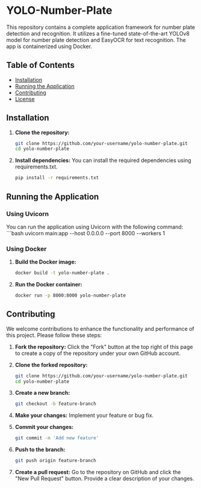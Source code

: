 # YOLO-Number-Plate

This repository contains a complete application framework for number plate detection and recognition. It utilizes a fine-tuned state-of-the-art YOLOv8 model for number plate detection and EasyOCR for text recognition. The app is containerized using Docker.

## Table of Contents

- [Installation](#installation)
- [Running the Application](#running-the-application)
- [Contributing](#contributing)
- [License](#license)

## Installation

1. **Clone the repository:**
   ```bash
   git clone https://github.com/your-username/yolo-number-plate.git
   cd yolo-number-plate
2. **Install dependencies:**
You can install the required dependencies using requirements.txt.
   ```bash
   pip install -r requirements.txt

## Running the Application

### Using Uvicorn

You can run the application using Uvicorn with the following command:
    ```bash
    uvicorn main:app --host 0.0.0.0 --port 8000 --workers 1

### Using Docker

1. **Build the Docker image:**
   ```bash
   docker build -t yolo-number-plate .
2. **Run the Docker container:**
   ```bash
   docker run -p 8000:8000 yolo-number-plate

## Contributing

We welcome contributions to enhance the functionality and performance of this project. Please follow these steps:

1. **Fork the repository:**
   Click the "Fork" button at the top right of this page to create a copy of the repository under your own GitHub account.

2. **Clone the forked repository:**
   ```bash
   git clone https://github.com/your-username/yolo-number-plate.git
   cd yolo-number-plate

3. **Create a new branch:**
    ```bash
    git checkout -b feature-branch
4. **Make your changes:**
   Implement your feature or bug fix.
5. **Commit your changes:**
   ```bash
   git commit -m 'Add new feature'
6. **Push to the branch:**
   ```bash
   git push origin feature-branch
7. **Create a pull request:**
   Go to the repository on GitHub and click the "New Pull Request" button. Provide a clear description of your changes.


